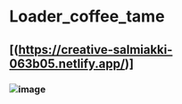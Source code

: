 # Loader_coffee_tame

## [(https://creative-salmiakki-063b05.netlify.app/)]

### ![image](https://github.com/codingfun5/Loader_coffee_time/assets/120322290/427ba250-a36c-46b7-8061-021213a77d35)



